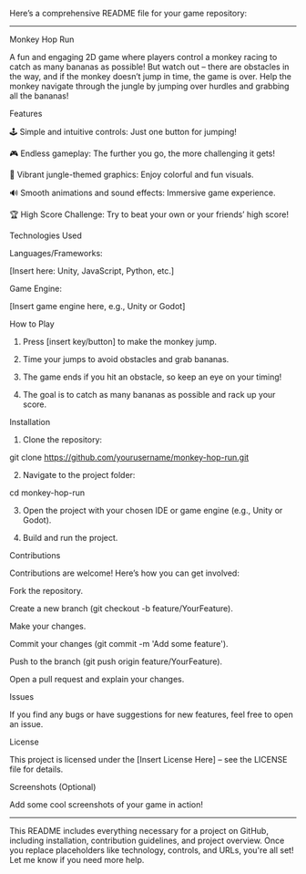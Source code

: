 Here’s a comprehensive README file for your game repository:


---


Monkey Hop Run

A fun and engaging 2D game where players control a monkey racing to catch as many bananas as possible! But watch out – there are obstacles in the way, and if the monkey doesn’t jump in time, the game is over. Help the monkey navigate through the jungle by jumping over hurdles and grabbing all the bananas!

Features

🕹️ Simple and intuitive controls: Just one button for jumping!

🎮 Endless gameplay: The further you go, the more challenging it gets!

🌴 Vibrant jungle-themed graphics: Enjoy colorful and fun visuals.

🔊 Smooth animations and sound effects: Immersive game experience.

🏆 High Score Challenge: Try to beat your own or your friends’ high score!


Technologies Used

Languages/Frameworks:

[Insert here: Unity, JavaScript, Python, etc.]


Game Engine:

[Insert game engine here, e.g., Unity or Godot]



How to Play

1. Press [insert key/button] to make the monkey jump.


2. Time your jumps to avoid obstacles and grab bananas.


3. The game ends if you hit an obstacle, so keep an eye on your timing!


4. The goal is to catch as many bananas as possible and rack up your score.



Installation

1. Clone the repository:

git clone https://github.com/yourusername/monkey-hop-run.git


2. Navigate to the project folder:

cd monkey-hop-run


3. Open the project with your chosen IDE or game engine (e.g., Unity or Godot).


4. Build and run the project.



Contributions

Contributions are welcome! Here’s how you can get involved:

Fork the repository.

Create a new branch (git checkout -b feature/YourFeature).

Make your changes.

Commit your changes (git commit -m 'Add some feature').

Push to the branch (git push origin feature/YourFeature).

Open a pull request and explain your changes.


Issues

If you find any bugs or have suggestions for new features, feel free to open an issue.

License

This project is licensed under the [Insert License Here] – see the LICENSE file for details.

Screenshots (Optional)

Add some cool screenshots of your game in action!


---

This README includes everything necessary for a project on GitHub, including installation, contribution guidelines, and project overview. Once you replace placeholders like technology, controls, and URLs, you're all set! Let me know if you need more help.

